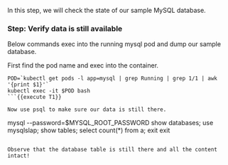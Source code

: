 In this step, we will check the state of our sample MySQL database.

### Step: Verify data is still available

Below commands exec into the running mysql pod and dump our sample database.

First find the pod name and exec into the container.
```
POD=`kubectl get pods -l app=mysql | grep Running | grep 1/1 | awk '{print $1}'`
kubectl exec -it $POD bash
```{{execute T1}}

Now use psql to make sure our data is still there.
```
mysql --password=$MYSQL_ROOT_PASSWORD
show databases;
use mysqlslap;
show tables;
select count(*) from a;
exit
exit
```{{execute T1}}

Observe that the database table is still there and all the content intact!
